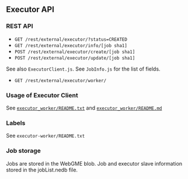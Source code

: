 ## Executor API ##

### REST API ###

- `GET /rest/external/executor/?status=CREATED`
- `GET /rest/external/executor/info/[job sha1]` 
- `POST /rest/external/executor/create/[job sha1]`
- `POST /rest/external/executor/update/[job sha1]`

See also `ExecutorClient.js`. See `JobInfo.js` for the list of fields.

- `GET /rest/external/executor/worker/`  

### Usage of Executor Client ###

See [`executor_worker/README.txt`](../../../executor_worker/README.txt) and [`executor_worker/README.md`](../../../executor_worker/README.md)

### Labels ###

See `executor-worker/README.txt`

### Job storage ###

Jobs are stored in the WebGME blob. Job and executor slave information stored in the jobList.nedb file.
